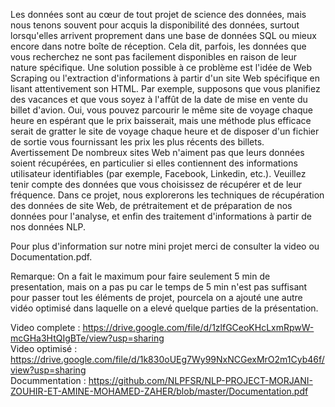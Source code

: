 Les données sont au cœur de tout projet de science des données, mais nous tenons souvent pour acquis la disponibilité des données, surtout lorsqu'elles arrivent proprement dans une base de données SQL ou mieux encore dans notre boîte de réception. Cela dit, parfois, les données que vous recherchez ne sont pas facilement disponibles en raison de leur nature spécifique. Une solution possible à ce problème est l'idée de Web Scraping ou l'extraction d'informations à partir d'un site Web spécifique en lisant attentivement son HTML. Par exemple, supposons que vous planifiez des vacances et que vous soyez à l'affût de la date de mise en vente du billet d'avion. Oui, vous pouvez parcourir le même site de voyage chaque heure en espérant que le prix baisserait, mais une méthode plus efficace serait de gratter le site de voyage chaque heure et de disposer d'un fichier de sortie vous fournissant les prix les plus récents des billets. Avertissement De nombreux sites Web n'aiment pas que leurs données soient récupérées, en particulier si elles contiennent des informations utilisateur identifiables (par exemple, Facebook, Linkedin, etc.). Veuillez tenir compte des données que vous choisissez de récupérer et de leur fréquence.
Dans ce projet, nous explorerons les techniques de récupération des données de site Web, de prétraitement et de préparation de nos données pour l'analyse, et enfin des traitement d'informations à partir de nos données NLP.

Pour plus d'information sur notre mini projet merci de consulter la video  ou  Documentation.pdf.

Remarque: On a fait le maximum pour faire seulement 5 min de presentation, mais on a pas pu car le temps de 5 min n'est pas suffisant pour passer tout les éléments de                       projet, pourcela on a ajouté une autre vidéo optimisé dans laquelle on a elevé quelque parties de la présentation.

Video complete :  https://drive.google.com/file/d/1zlfGCeoKHcLxmRpwW-mcGHa3HtQIgBTe/view?usp=sharing     
Video optimisé : https://drive.google.com/file/d/1k830oUEg7Wy99NxNCGexMrO2m1Cyb46f/view?usp=sharing        
Docummentation :  https://github.com/NLPFSR/NLP-PROJECT-MORJANI-ZOUHIR-ET-AMINE-MOHAMED-ZAHER/blob/master/Documentation.pdf

